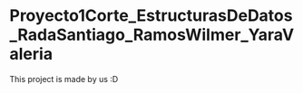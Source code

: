 # Proyecto1Corte_EstructurasDeDatos_RadaSantiago_RamosWilmer_YaraValeria
This project is made by us :D
